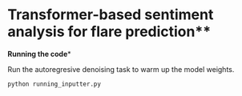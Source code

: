 # Transformer-based sentiment analysis for flare prediction**

**Running the code***

Run the autoregresive denoising task to warm up the model weights. 

```python
python running_inputter.py
```

